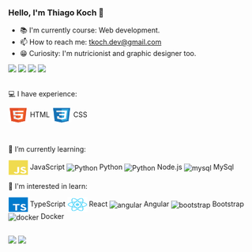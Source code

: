 ### Hello, I'm Thiago Koch 👋

- 📚 I'm currently course: Web development.
- 📫 How to reach me: tkoch.dev@gmail.com
- 😁 Curiosity: I'm nutricionist and graphic designer too.

<div>
  <img height="150em" src="https://github-profile-summary-cards.vercel.app/api/cards/profile-details?username=tkoch97&theme=tokyonight"/>
  <img height="150em" src="https://github-readme-stats.vercel.app/api?username=tkoch97&count_private=true&show_icons=true&theme=tokyonight">
  <img height="150em" src="https://github-readme-stats.vercel.app/api/top-langs/?username=tkoch97&layout=compact&theme=tokyonight">
  <img height="150em" src="https://github-readme-streak-stats.herokuapp.com/?user=tkoch97&theme=tokyonight"/>
</div>

<br/>

<p>💻 I have experience:<p>
  
   <img align="center" alt="HTML" height="30" width="40" src="https://raw.githubusercontent.com/devicons/devicon/master/icons/html5/html5-original.svg"> HTML
   <img align="center" alt="CSS" height="30" width="40" src="https://raw.githubusercontent.com/devicons/devicon/master/icons/css3/css3-original.svg"> CSS

<br/>

<p>🌱 I’m currently learning:<p>
    <img align="center" alt="Js" height="30" width="40" src="https://raw.githubusercontent.com/devicons/devicon/master/icons/javascript/javascript-plain.svg"> JavaScript
    <img align="center" alt="Python" height="30" width="40" src="https://cdn.jsdelivr.net/gh/devicons/devicon/icons/python/python-plain.svg" /> Python
    <img align="center" alt="Python" height="30" width="40" src="https://cdn.jsdelivr.net/gh/devicons/devicon/icons/nodejs/nodejs-plain.svg" /> Node.js
    <img align="center" alt="mysql" height="30" width="40" src="https://cdn.jsdelivr.net/gh/devicons/devicon/icons/mysql/mysql-original.svg"> MySql
<br/>

<p>🔭 I'm interested in learn:<p>
    <img align="center" alt="TypeScript" height="30" width="40" src="https://raw.githubusercontent.com/devicons/devicon/master/icons/typescript/typescript-plain.svg"> TypeScript
    <img align="center" alt="React" height="30" width="40" src="https://raw.githubusercontent.com/devicons/devicon/master/icons/react/react-original.svg"> React
    <img align="center" alt="angular" height="30" width="40" src="https://cdn.jsdelivr.net/gh/devicons/devicon/icons/angularjs/angularjs-original.svg"> Angular
    <img align="center" alt="bootstrap" height="30" width="40" src="https://cdn.jsdelivr.net/gh/devicons/devicon/icons/bootstrap/bootstrap-original.svg"> Bootstrap
    <img align="center" alt="docker" height="30" width="40" src="https://cdn.jsdelivr.net/gh/devicons/devicon/icons/docker/docker-original.svg"> Docker
    
<br/>

##

<div>
    <a href="https://www.linkedin.com/in/tkoch97/" alt="linkedin" target="_blank"><img src="https://img.shields.io/badge/-LinkedIn-%230077B5?style=for-the-badge&logo=linkedin&logoColor=white" target="_blank"></a>
    <a href="https://www.instagram.com/tkoch.dev/" alt="istagram" target="_blank"><img src="https://img.shields.io/badge/Instagram-E4405F?style=for-the-badge&logo=instagram&logoColor=white" target="_blank"></a>    
</div>  
</footer>
